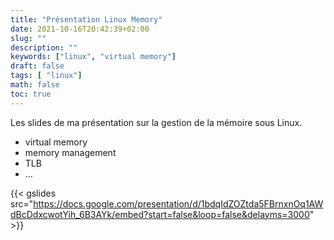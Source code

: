 ```yaml
---
title: "Présentation Linux Memory"
date: 2021-10-16T20:42:39+02:00
slug: ""
description: ""
keywords: ["linux", "virtual memory"]
draft: false
tags: [ "linux"]
math: false
toc: true
---
```



Les slides de ma présentation sur la gestion de la mémoire sous Linux.

- virtual memory
- memory management
- TLB
- ...

{{< gslides src="https://docs.google.com/presentation/d/1bdqIdZOZtda5FBrnxnOq1AWdBcDdxcwotYih_6B3AYk/embed?start=false&loop=false&delayms=3000" >}}
